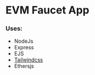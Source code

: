 # EVM Faucet App

### Uses:
- NodeJs
- Express
- EJS
- [Tailwindcss](https://tailwindcss.com/docs/installation)
- Ethersjs


